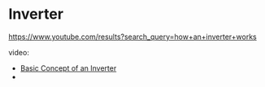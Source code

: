 # Inverter
https://www.youtube.com/results?search_query=how+an+inverter+works

video:
- [Basic Concept of an Inverter](https://youtu.be/DZV7zp5pExk)
- 
